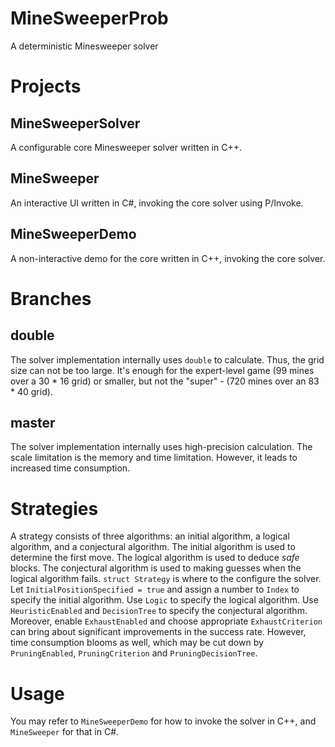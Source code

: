 # MineSweeperProb
A deterministic Minesweeper solver

# Projects
## MineSweeperSolver
A configurable core Minesweeper solver written in C++.

## MineSweeper
An interactive UI written in C#, invoking the core solver using P/Invoke.

## MineSweeperDemo
A non-interactive demo for the core written in C++, invoking the core solver.

# Branches
## double
The solver implementation internally uses `double` to calculate. Thus, the grid size can not be too large. It's enough for the expert-level game (99 mines over a 30 * 16 grid) or smaller, but not the "super" - (720 mines over an 83 * 40 grid).

## master
The solver implementation internally uses high-precision calculation. The scale limitation is the memory and time limitation. However, it leads to increased time consumption.

# Strategies
A strategy consists of three algorithms: an initial algorithm, a logical algorithm, and a conjectural algorithm. The initial algorithm is used to determine the first move. The logical algorithm is used to deduce *safe* blocks. The conjectural algorithm is used to making guesses when the logical algorithm fails.
`struct Strategy` is where to the configure the solver. Let `InitialPositionSpecified = true` and assign a number to `Index` to specify the initial algorithm. Use `Logic` to specify the logical algorithm. Use `HeuristicEnabled` and `DecisionTree` to specify the conjectural algorithm. Moreover, enable `ExhaustEnabled` and choose appropriate `ExhaustCriterion` can bring about significant improvements in the success rate. However, time consumption blooms as well, which may be cut down by `PruningEnabled`, `PruningCriterion` and `PruningDecisionTree`.

# Usage
You may refer to `MineSweeperDemo` for how to invoke the solver in C++, and `MineSweeper` for that in C#.
